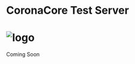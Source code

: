 CoronaCore Test Server
==========

# ![logo](https://raw.githubusercontent.com/CoronaCore/TestServer/master/images/logo.png)

Coming Soon
